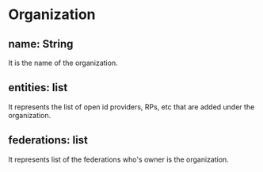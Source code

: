 # Organization

## name: String
It is the name of the organization.

## entities: list
It represents the list of open id providers, RPs, etc that are added under the organization.

## federations: list
It represents list of the federations who's owner is the organization.